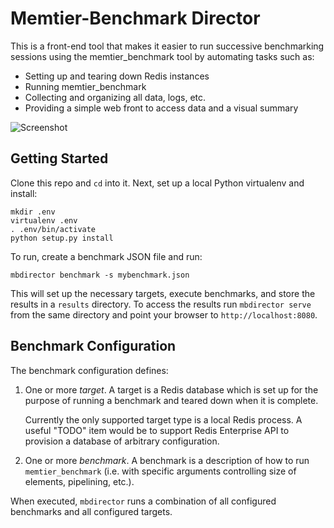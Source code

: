 Memtier-Benchmark Director
==========================

This is a front-end tool that makes it easier to run successive benchmarking
sessions using the memtier_benchmark tool by automating tasks such as:

* Setting up and tearing down Redis instances
* Running memtier_benchmark
* Collecting and organizing all data, logs, etc.
* Providing a simple web front to access data and a visual summary

![Screenshot](../blob/assets/screenshot1.png?raw=true)

Getting Started
---------------

Clone this repo and `cd` into it.  Next, set up a local Python virtualenv and
install:

```
mkdir .env
virtualenv .env
. .env/bin/activate
python setup.py install
```

To run, create a benchmark JSON file and run:

```
mbdirector benchmark -s mybenchmark.json
```

This will set up the necessary targets, execute benchmarks, and store the
results in a `results` directory.  To access the results run `mbdirector serve`
from the same directory and point your browser to `http://localhost:8080`.

Benchmark Configuration
-----------------------

The benchmark configuration defines:
1. One or more *target*.  A target is a Redis database which is set up for the
   purpose of running a benchmark and teared down when it is complete.

   Currently the only supported target type is a local Redis process.  A useful
   "TODO" item would be to support Redis Enterprise API to provision a database
   of arbitrary configuration.

2. One or more *benchmark*.  A benchmark is a description of how to run
   `memtier_benchmark` (i.e. with specific arguments controlling size of
   elements, pipelining, etc.).

When executed, `mbdirector` runs a combination of all configured benchmarks and
all configured targets.

